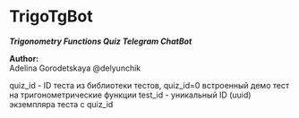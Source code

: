 # TrigoTgBot
<B><I>Trigonometry Functions Quiz Telegram ChatBot</B></I>

<B>Author:</B><BR>
Adelina Gorodetskaya @delyunchik

quiz_id - ID теста из библиотеки тестов, quiz_id=0 встроенный демо тест на тригонометрические функции
test_id - уникальный ID (uuid) экземпляра теста с quiz_id
